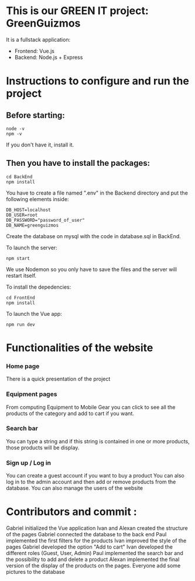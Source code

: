 # This is our GREEN IT project: GreenGuizmos

It is a fullstack application:

- Frontend: Vue.js
- Backend: Node.js + Express
# Instructions to configure and run the project 
## Before starting:

```ssh
node -v
npm -v
```

If you don't have it, install it.

## Then you have to install the packages:

```ssh
cd BackEnd
npm install
```

You have to create a file named ".env" in the Backend directory and put the following elements inside:

```ssh
DB_HOST=localhost
DB_USER=root
DB_PASSWORD="password_of_user"
DB_NAME=greenguizmos
```

Create the database on mysql with the code in database.sql in BackEnd.

To launch the server:

```ssh
npm start
```

We use Nodemon so you only have to save the files and the server will restart itself.

To install the depedencies:

```ssh
cd FrontEnd
npm install
```

To launch the Vue app:

```ssh
npm run dev
```

# Functionalities of the website

### Home page
There is a quick presentation of the project

### Equipment pages
From computing Equipment to Mobile Gear you can click to see all the products of the category and add to cart if you want.

### Search bar 
You can type a string and if this string is contained in one or more products, those products will be display.

### Sign up / Log in
You can create a guest account if you want to buy a product
You can also log in to the admin account and then add or remove products from the database. You can also manage the users of the website

# Contributors and commit : 

Gabriel initialized the Vue application
Ivan and Alexan created the structure of the pages
Gabriel connected the database to the back end
Paul implemented the first filters for the products
Ivan improved the style of the pages 
Gabriel developed the option "Add to cart"
Ivan developed the different roles (Guest, User, Admin)
Paul implemented the search bar and the possibility to add and delete a product
Alexan implemented the final version of the display of the products on the pages.
Everyone add some pictures to the database
